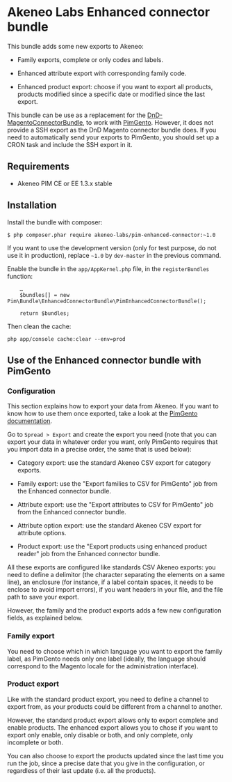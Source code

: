 # Akeneo Labs Enhanced connector bundle

This bundle adds some new exports to Akeneo:

 - Family exports, complete or only codes and labels.

 - Enhanced attribute export with corresponding family code.
 
 - Enhanced product export: choose if you want to export all products, products modified since a specific date or modified since the last export.

This bundle can be use as a replacement for the [DnD-MagentoConnectorBundle](https://github.com/Agence-DnD/DnD-MagentoConnectorBundle), to work with [PimGento](https://github.com/Agence-DnD/PIMGento).
However, it does not provide a SSH export as the DnD Magento connector bundle does. If you need to automatically send your exports to PimGento, you should set up a CRON task and include the SSH export in it.

## Requirements

 - Akeneo PIM CE or EE 1.3.x stable

## Installation

Install the bundle with composer:

    $ php composer.phar require akeneo-labs/pim-enhanced-connector:~1.0

If you want to use the development version (only for test purpose, do not use it in production), replace `~1.0` by `dev-master` in the previous command.

Enable the bundle in the `app/AppKernel.php` file, in the `registerBundles` function:

        …
        $bundles[] = new Pim\Bundle\EnhancedConnectorBundle\PimEnhancedConnectorBundle();

        return $bundles;

Then clean the cache:

    php app/console cache:clear --env=prod

## Use of the Enhanced connector bundle with PimGento

### Configuration

This section explains how to export your data from Akeneo. If you want to know how to use them once exported, take a look at the [PimGento documentation](https://github.com/Agence-DnD/PIMGento#configuration-and-usage).

Go to ```Spread > Export``` and create the export you need (note that you can export your data in whatever order you want, only PimGento requires that you import data in a precise order, the same that is used below):

* Category export: use the standard Akeneo CSV export for category exports.

* Family export: use the "Export families to CSV for PimGento" job from the Enhanced connector bundle.

* Attribute export: use the "Export attributes to CSV for PimGento" job from the Enhanced connector bundle.

* Attribute option export: use the standard Akeneo CSV export for attribute options.

* Product export: use the "Export products using enhanced product reader" job from the Enhanced connector bundle.

All these exports are configured like standards CSV Akeneo exports: you need to define a delimitor (the character separating the elements on a same line), an enclosure (for instance, if a label contain spaces, it needs to be enclose to avoid import errors), if you want headers in your file, and the file path to save your export.

However, the family and the product exports adds a few new configuration fields, as explained below.

### Family export

You need to choose which in which language you want to export the family label, as PimGento needs only one label (ideally, the language should correspond to the Magento locale for the administration interface).

### Product export

Like with the standard product export, you need to define a channel to export from, as your products could be different from a channel to another.

However, the standard product export allows only to export complete and enable products. The enhanced export allows you to chose if you want to export only enable, only disable or both, and only complete, only incomplete or both.

You can also choose to export the products updated since the last time you run the job, since a precise date that you give in the configuration, or regardless of their last update (i.e. all the products).
